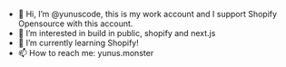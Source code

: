 - 👋 Hi, I’m @yunuscode, this is my work account and I support Shopify Opensource with this account.
- 👀 I’m interested in build in public, shopify and next.js
- 🌱 I’m currently learning Shopify!
- 📫 How to reach me: yunus.monster

<!---
yunusmon/yunusmon is a ✨ special ✨ repository because its `README.md` (this file) appears on your GitHub profile.
You can click the Preview link to take a look at your changes.
--->
